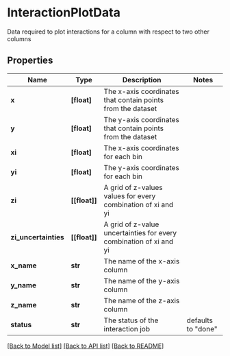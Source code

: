 # InteractionPlotData

Data required to plot interactions for a column with respect to two other columns

## Properties
Name | Type | Description | Notes
------------ | ------------- | ------------- | -------------
**x** | **[float]** | The x-axis coordinates that contain points from the dataset | 
**y** | **[float]** | The y-axis coordinates that contain points from the dataset | 
**xi** | **[float]** | The x-axis coordinates for each bin | 
**yi** | **[float]** | The y-axis coordinates for each bin | 
**zi** | **[[float]]** | A grid of z-values values for every combination of xi and yi | 
**zi_uncertainties** | **[[float]]** | A grid of z-value uncertainties for every combination of xi and yi | 
**x_name** | **str** | The name of the x-axis column | 
**y_name** | **str** | The name of the y-axis column | 
**z_name** | **str** | The name of the z-axis column | 
**status** | **str** | The status of the interaction job | defaults to "done"

[[Back to Model list]](../README.md#documentation-for-models) [[Back to API list]](../README.md#documentation-for-api-endpoints) [[Back to README]](../README.md)


